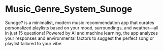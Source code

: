 # Music_Genre_System_Sunoge
Sunoge? is a minimalist, modern music recommendation app that curates personalized playlists based on your mood, surroundings, and weather—all in just 15 questions! Powered by AI and machine learning, the app analyzes your responses and environmental factors to suggest the perfect song or playlist tailored to your vibe.
